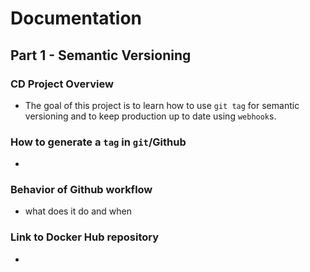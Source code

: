 # Documentation
## Part 1 - Semantic Versioning
### CD Project Overview
* The goal of this project is to learn how to use `git tag` for semantic versioning and to keep production up to date using `webhook`s.
### How to generate a `tag` in `git`/Github
* 
### Behavior of Github workflow
* what does it do and when
### Link to Docker Hub repository
* 